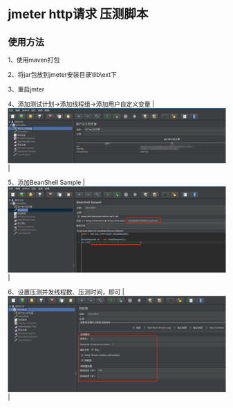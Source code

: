 # jmeter http请求 压测脚本

## 使用方法

1、使用maven打包

2、将jar包放到jmeter安装目录\lib\ext下

3、重启jmter

4、添加测试计划->添加线程组->添加用户自定义变量
| ![jmeter_fig02](docs/imgs/userdefinedvars.jpg) |

5、添加BeanShell Sample
| ![jmeter_fig03](docs/imgs/beanshellscripts.jpg) |

6、设置压测并发线程数、压测时间，即可
| ![jmeter_fig04](docs/imgs/threadsconfig.jpg) |
